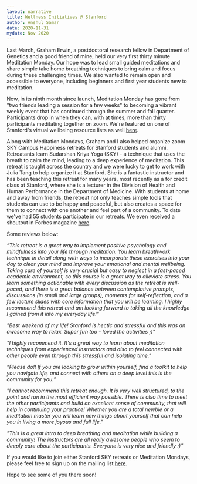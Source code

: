 ```yaml
---
layout: narrative
title: Wellness Initiatives @ Stanford
author: Anshul Samar
date: 2020-11-31
mydate: Nov 2020
---
```


Last March, Graham Erwin, a postdoctoral research fellow in Department of Genetics and a good friend of mine, held our very first thirty minute Meditation Monday. Our hope was to lead small guided meditations and share simple take home breathing techniques to bring calm and focus during these challenging times. We also wanted to remain open and accessible to everyone, including beginners and first year students new to meditation. 

Now, in its ninth month since launch, Meditation Monday has gone from "two friends leading a session for a few weeks" to becoming a vibrant weekly event that has continued through the summer and fall quarter. Participants drop in when they can, with at times, more than thirty participants meditating together on zoom. We're featured on one of Stanford's virtual wellbeing resource lists as well <a href="https://vaden.stanford.edu/virtualwellbeing">here</a>.

Along with Meditation Mondays, Graham and I also helped organize zoom SKY Campus Happiness retreats for Stanford students and alumni. Retreatants learn Sudarshan Kriya Yoga (SKY) - a technique that uses the breath to calm the mind, leading to a deep experience of meditation. This retreat is taught across the country and we were lucky to get to work with Julia Tang to help organize it at Stanford. She is a fantastic instructor and has been teaching this retreat for many years,  most recently as a for credit class at Stanford, where she is a lecturer in the Division of Health and Human Performance in the Department of Medicine. With students at home and away from friends, the retreat not only teaches simple tools that students can use to be happy and peaceful, but also creates a space for them to connect with one another and feel part of a community. To date we've had 55 students participate in our retreats. We even received a shoutout in Forbes magazine <a href="https://www.forbes.com/sites/jessicagold/2020/09/02/how-to-decrease-back-to-college-anxiety-just-breathe">here</a>. 

Some reviews below:

*“This retreat is a great way to implement positive psychology and mindfulness into your life through meditation. You learn breathwork technique in detail along with ways to incorporate these exercises into your day to clear your mind and improve your emotional and mental wellbeing. Taking care of yourself is very crucial but easy to neglect in a fast-paced academic environment, so this course is a great way to alleviate stress. You learn something actionable with every discussion as the retreat is well-paced, and there is a great balance between contemplative prompts, discussions (in small and large groups), moments for self-reflection, and a few lecture slides with core information that you will be learning. I highly recommend this retreat and am looking forward to taking all the knowledge I gained from it into my everyday life!”*

*"Best weekend of my life! Stanford is hectic and stressful and this was an awesome way to relax. Super fun too - loved the activities ;)"*

*"I highly recommend it. It's a great way to learn about meditation techniques from experienced instructors and also to feel connected with other people even through this stressful and isolating time."*

*“Please do!! If you are looking to grow within yourself, find a toolkit to help you navigate life, and connect with others on a deep level this is the community for you.”*

*"I cannot recommend this retreat enough. It is very well structured, to the point and run in the most efficient way possible. There is also time to meet the other participants and build an excellent sense of community, that will help in continuing your practice! Whether you are a total newbie or a meditation master you will learn new things about yourself that can help you in living a more joyous and full life."*

*"This is a great intro to deep breathing and meditation while building a community! The instructors are all really awesome people who seem to deeply care about the participants. Everyone is very nice and friendly :)"*

If you would like to join either Stanford SKY retreats or Meditation Mondays, please feel free to sign up on the mailing list <a href="https://tinyurl.com/stanfordmeditates">here</a>. 

Hope to see some of you there soon!


